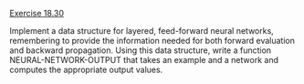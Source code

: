 [Exercise 18.30](18-30/)

Implement a data structure for layered, feed-forward neural networks,
remembering to provide the information needed for both forward
evaluation and backward propagation. Using this data structure, write a
function NEURAL-NETWORK-OUTPUT that takes an example and a network and computes the
appropriate output values.
